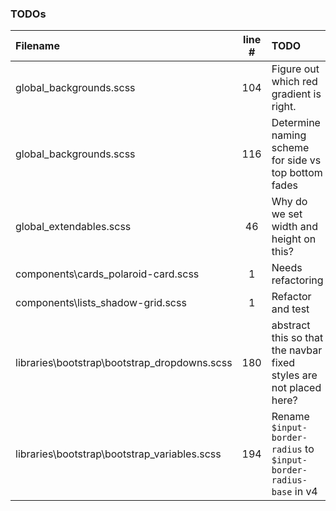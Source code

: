 ### TODOs
| Filename | line # | TODO
|:------|:------:|:------
| global\_backgrounds.scss | 104 | Figure out which red gradient is right.
| global\_backgrounds.scss | 116 | Determine naming scheme for side vs top bottom fades
| global\_extendables.scss | 46 | Why do we set width and height on this?
| components\cards\_polaroid-card.scss | 1 | Needs refactoring
| components\lists\_shadow-grid.scss | 1 | Refactor and test
| libraries\bootstrap\bootstrap\_dropdowns.scss | 180 | abstract this so that the navbar fixed styles are not placed here?
| libraries\bootstrap\bootstrap\_variables.scss | 194 | Rename `$input-border-radius` to `$input-border-radius-base` in v4